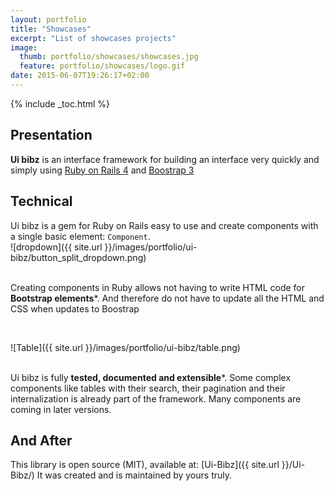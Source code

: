 ```yaml
---
layout: portfolio
title: "Showcases"
excerpt: "List of showcases projects"
image:
  thumb: portfolio/showcases/showcases.jpg
  feature: portfolio/showcases/logo.gif
date: 2015-06-07T19:26:17+02:00
---
```


{% include _toc.html %}

## Presentation

**Ui bibz** is an interface framework for building an interface very quickly and simply using
[Ruby on Rails 4](http://rubyonrails.org/) and [Boostrap 3](http://getbootstrap.com/)

## Technical

Ui bibz is a gem for Ruby on Rails easy to use and create components with a single basic element: ```Component```.
<br/>
![dropdown]({{ site.url }}/images/portfolio/ui-bibz/button_split_dropdown.png)
<br/>
<br/>

Creating components in Ruby allows not having to write HTML code for **Bootstrap elements***.
And therefore do not have to update all the HTML and CSS when updates to Boostrap

<br/>

![Table]({{ site.url }}/images/portfolio/ui-bibz/table.png)
<br/>
<br/>

Ui bibz is fully **tested, documented and extensible***.
Some complex components like tables with their search, their pagination and their internalization is already part of the framework.
Many components are coming in later versions.

## And After

This library is open source (MIT), available at: [Ui-Bibz]({{ site.url }}/Ui-Bibz/)
It was created and is maintained by yours truly.


